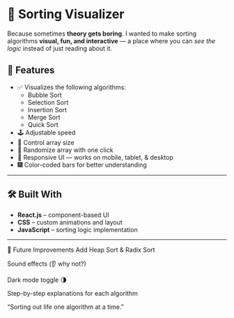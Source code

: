 # 🧮 Sorting Visualizer

Because sometimes **theory gets boring**. I wanted to make sorting algorithms **visual, fun, and interactive** — a place where you can *see the logic* instead of just reading about it.


## 🎯 Features

- ✅ Visualizes the following algorithms:
  - Bubble Sort
  - Selection Sort
  - Insertion Sort
  - Merge Sort
  - Quick Sort
- 🕹️ Adjustable speed
- 🔢 Control array size
- 🎨 Randomize array with one click
- 📱 Responsive UI — works on mobile, tablet, & desktop
- 🎆 Color-coded bars for better understanding

---

## 🛠️ Built With

- **React.js** – component-based UI
- **CSS** – custom animations and layout
- **JavaScript** – sorting logic implementation

---


🚧 Future Improvements
Add Heap Sort & Radix Sort

Sound effects (👂 why not?)

Dark mode toggle 🌗

Step-by-step explanations for each algorithm

“Sorting out life one algorithm at a time.”


